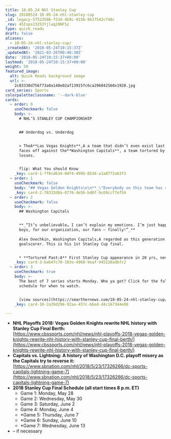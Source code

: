 ```yaml
---
title: 18.05.24 Nhl Stanley Cup
slug: 20180524-18-05-24-nhl-stanley-cup
_id: legacy-57523586-f53d-4b9c-9156-9b37542c740c
_rev: 45Isps23253Yjlaq28NF5z
type: quick_reads
draft: false
aliases:
  - 18-05-24-nhl-stanley-cup/
_createdAt: '2018-05-24T10:15:37Z'
_updatedAt: '2021-03-26T00:40:30Z'
date: '2018-05-24T10:15:37+00:00'
lastmod: '2018-05-24T10:15:37+00:00'
weight: 50
featured_image:
  alt: Quick Reads background image
  url: >-
    2c03330d756f73a0a140e02af13915fc6ca296042560x1920.jpg
card_series: Sports
colorpaletteclassname: '--dark-blue'
cards:
  - order: 0
    useCheckmark: false
    body: >-
      # NHL’S STANLEY CUP CHAMPIONSHIP


      ## Underdog vs. Underdog


      > TheA**Las Vegas Knights**,A a team that didn’t even exist last year,
      faces off against the**Washington Capitals**, a team tortured by playoff
      losses.


      flip: What You should Know
    _key: card-1-ff0cd634-0df4-499b-8536-a1a0772a63f3
  - order: 1
    useCheckmark: false
    body: "## Vegas Golden Knights\n\n**_\"Everybody on this team has something to prove. We call ourselves a\x18The Golden Misfits’ for a reason. We’re doing a good job of proving everybody wrong.\"_**  \n  \nRyan Reaves, Golden Knights, helped score winning goal that sent team to the Final.\n\n* **New franchise:** At one point, 500-1 odds to win championship."
    _key: card-2-78332d8a-0776-4e5b-bd0f-9c69ccf7ef54
  - order: 2
    useCheckmark: false
    body: >-
      ## Washington Capitals


      **_“It’s unbelievable… I can’t explain my emotions. I’m just happy for my
      boys, for our organization, our fans — finally!”_**  
        
      Alex Ovechkin, Washington Capitals,A regarded as this generation's great
      goalscorer. This is his 1st Stanley Cup final.


      * **Tortured Past:A** First Stanley Cup appearance in 20 yrs, never won.
    _key: card-3-bab47c70-103e-4960-9eaf-945228adbfc2
  - order: 3
    useCheckmark: true
    body: >-
      The best of 7 series starts Monday. Who ya got? Click for the full
      schedule for when to watch.


      [view sources](https://smarthernews.com/18-05-24-nhl-stanley-cup/)
    _key: card-10-2a39d296-92aa-457c-bbed-d4c167344e80

---
```

* **NHL Playoffs 2018: Vegas Golden Knights rewrite NHL history with Stanley Cup Final Berth:**  
[https://www.cbssports.com/nhl/news/nhl-playoffs-2018-vegas-golden-knights-rewrite-nhl-history-with-stanley-cup-final-berth/](https://www.cbssports.com/nhl/news/nhl-playoffs-2018-vegas-golden-knights-rewrite-nhl-history-with-stanley-cup-final-berth/)
* **Capitals vs. Lightning: A history of Washington D.C. playoff misery as the Capitals try to reverse it:**  
[https://www.sbnation.com/nhl/2018/5/23/17326266/dc-sports-capitals-lightning-game-7](https://www.sbnation.com/nhl/2018/5/23/17326266/dc-sports-capitals-lightning-game-7)
* **2018 Stanley Cup Final Schedule (all start times 8 p.m. ET)**
  * Game 1: Monday, May 28
  * Game 2: Wednesday, May 30
  * Game 3: Saturday, June 2
  * Game 4: Monday, June 4
  * *Game 5: Thursday, June 7
  * *Game 6: Sunday, June 10
  * *Game 7: Wednesday, June 13  
* – if necessary